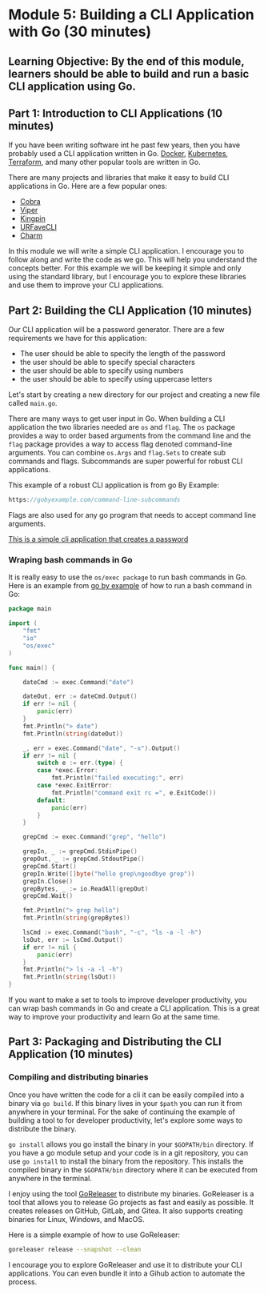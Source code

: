 # Module 5: Building a CLI Application with Go (30 minutes)

## **Learning Objective: By the end of this module, learners should be able to build and run a basic CLI application using Go.**

## Part 1: Introduction to CLI Applications (10 minutes)

If you have been writing software int he past few years, then you have probably used a CLI application written in Go. [Docker](https://www.docker.com/), [Kubernetes](https://kubernetes.io/), [Terraform](https://www.terraform.io/), and many other popular tools are written in Go.

There are many projects and libraries that make it easy to build CLI applications in Go. Here are a few popular ones:

* [Cobra](https://github.com/spf13/cobra)
* [Viper](https://github.com/spf13/viper)
* [Kingpin](https://github.com/alecthomas/kingpin)
* [URFaveCLI](https://github.com/alecthomas/kingpin)
* [Charm](https://charm.sh/)

In this module we will write a simple CLI application. I encourage you to follow along and write the code as we go. This will help you understand the concepts better. For this example we will be keeping it simple and only using the standard library, but I encourage you to explore these libraries and use them to improve your CLI applications.

## Part 2: Building the CLI Application (10 minutes)

Our CLI application will be a password generator. There are a few requirements we have for this application:

* The user should be able to specify the length of the password
* the user should be able to specify special characters
* the user should be able to specify using numbers
* the user should be able to specify using uppercase letters

Let's start by creating a new directory for our project and creating a new file called `main.go`.

There are many ways to get user input in Go. When building a CLI application the two libraries needed are `os` and `flag`. The `os` package provides a way to order based arguments from the command line and the `flag` package provides a way to access flag denoted command-line arguments. You can combine `os.Args` and `flag.Sets` to create sub commands and flags. Subcommands are super powerful for robust CLI applications.

This example of a robust CLI application is from go By Example:

```go
https://gobyexample.com/command-line-subcommands
```

Flags are also used for any go program that needs to accept command line arguments.

[This is a simple cli application that creates a password](/password-generator/main.go)

### Wraping bash commands in Go

It is really easy to use the `os/exec package` to run bash commands in Go. Here is an example from [go by example](https://gobyexample.com/spawning-processes) of how to run a bash command in Go:

```go
package main

import (
    "fmt"
    "io"
    "os/exec"
)

func main() {

    dateCmd := exec.Command("date")

    dateOut, err := dateCmd.Output()
    if err != nil {
        panic(err)
    }
    fmt.Println("> date")
    fmt.Println(string(dateOut))

    _, err = exec.Command("date", "-x").Output()
    if err != nil {
        switch e := err.(type) {
        case *exec.Error:
            fmt.Println("failed executing:", err)
        case *exec.ExitError:
            fmt.Println("command exit rc =", e.ExitCode())
        default:
            panic(err)
        }
    }

    grepCmd := exec.Command("grep", "hello")

    grepIn, _ := grepCmd.StdinPipe()
    grepOut, _ := grepCmd.StdoutPipe()
    grepCmd.Start()
    grepIn.Write([]byte("hello grep\ngoodbye grep"))
    grepIn.Close()
    grepBytes, _ := io.ReadAll(grepOut)
    grepCmd.Wait()

    fmt.Println("> grep hello")
    fmt.Println(string(grepBytes))

    lsCmd := exec.Command("bash", "-c", "ls -a -l -h")
    lsOut, err := lsCmd.Output()
    if err != nil {
        panic(err)
    }
    fmt.Println("> ls -a -l -h")
    fmt.Println(string(lsOut))
}
```

If you want to make a set to tools to improve developer productivity, you can wrap bash commands in Go and create a CLI application. This is a great way to improve your productivity and learn Go at the same time.

## Part 3: Packaging and Distributing the CLI Application (10 minutes)

### Compiling and distributing binaries

Once you have written the code for a cli it can be easily compiled into a binary via `go build`. If this binary lives in your `$path` you can run it from anywhere in your terminal. For the sake of continuing the example of building a tool to for developer productivity, let's explore some ways to distribute the binary.

`go install` allows you go install the binary in your `$GOPATH/bin` directory. If you have a go module setup and your code is in a git repository, you can use `go install` to install the binary from the repository. This installs the compiled binary in the `$GOPATH/bin` directory where it can be executed from anywhere in the terminal.

I enjoy using the tool [GoReleaser](https://github.com/goreleaser) to distribute my binaries. GoReleaser is a tool that allows you to release Go projects as fast and easily as possible. It creates releases on GitHub, GitLab, and Gitea. It also supports creating binaries for Linux, Windows, and MacOS.

Here is a simple example of how to use GoReleaser:

```bash
goreleaser release --snapshot --clean
```

I encourage you to explore GoReleaser and use it to distribute your CLI applications. You can even bundle it into a Gihub action to automate the process.
